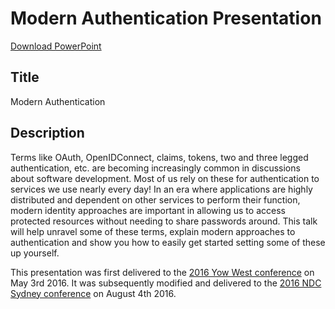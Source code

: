 Modern Authentication Presentation
==================================

[Download PowerPoint](https://github.com/MRCollective/ModernAuthPresentation/raw/master/Presentation.pptx)

Title
-----
Modern Authentication

Description
-----------

Terms like OAuth, OpenIDConnect, claims, tokens, two and three legged authentication, etc. are becoming increasingly common in discussions about software development. Most of us rely on these for authentication to services we use nearly every day! In an era where applications are highly distributed and dependent on other services to perform their function, modern identity approaches are important in allowing us to access protected resources without needing to share passwords around. This talk will help unravel some of these terms, explain modern approaches to authentication and show you how to easily get started setting some of these up yourself.

This presentation was first delivered to the [2016 Yow West conference](https://a.confui.com/public/conferences/56b474e03fd0cff98000002f/locations/56b474e03fd0cff980000030/schedule/topics/570601bf1fb811ef70000040?framehost=http://west.yowconference.com.au/) on May 3rd 2016. It was subsequently modified and delivered to the [2016 NDC Sydney conference](http://ndcsydney.com/talk/modern-authentication/) on August 4th 2016.

